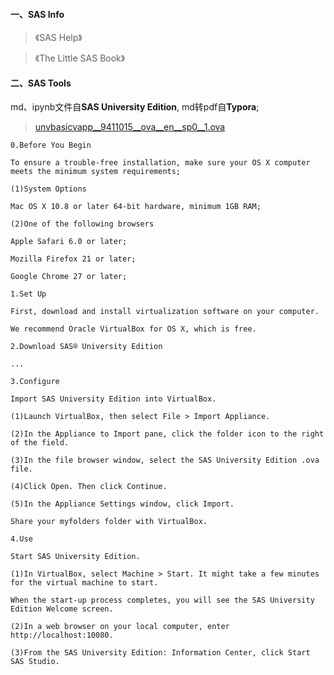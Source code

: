 #### 一、SAS Info

> 《SAS Help》

> 《The Little SAS Book》

#### 二、SAS Tools

md、ipynb文件自**SAS University Edition**, md转pdf自**Typora**;

> [unvbasicvapp__9411015__ova__en__sp0__1.ova](https://www.sas.com/en_us/software/university-edition/download-software.html)

```
0.Before You Begin

To ensure a trouble-free installation, make sure your OS X computer meets the minimum system requirements;

(1)System Options

Mac OS X 10.8 or later 64-bit hardware, minimum 1GB RAM;

(2)One of the following browsers

Apple Safari 6.0 or later;

Mozilla Firefox 21 or later;

Google Chrome 27 or later;

1.Set Up

First, download and install virtualization software on your computer. 

We recommend Oracle VirtualBox for OS X, which is free.

2.Download SAS® University Edition

...

3.Configure

Import SAS University Edition into VirtualBox.

(1)Launch VirtualBox, then select File > Import Appliance.

(2)In the Appliance to Import pane, click the folder icon to the right of the field.

(3)In the file browser window, select the SAS University Edition .ova file.

(4)Click Open. Then click Continue.

(5)In the Appliance Settings window, click Import.

Share your myfolders folder with VirtualBox.

4.Use

Start SAS University Edition.

(1)In VirtualBox, select Machine > Start. It might take a few minutes for the virtual machine to start. 

When the start-up process completes, you will see the SAS University Edition Welcome screen.

(2)In a web browser on your local computer, enter http://localhost:10080.

(3)From the SAS University Edition: Information Center, click Start SAS Studio.
```



